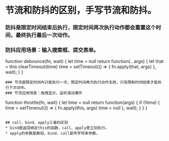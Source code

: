 # 节流和防抖的区别，手写节流和防抖。
### 防抖是限定时间结束后执行，限定时间再次执行动作都会重置这个时间，最终执行最后一次动作。
### 防抖应用场景：输入搜索框、提交表单。
function debounce(fn, wait) {
  let time = null
  return function(...args) {
    let that = this
    clearTimeout(time)
    time = setTimeout(() => {
      fn.apply(that, args)
    }, wait);
  }
}
```
### 节流是限定时间内只能执行一次，限定时间再次执行动作无效，只有限制时间结束才能执行下次动作。
### 节流应用场景：拖拽显示、监听滚动事件
```
function throttle(fn, wait) {
  let time = null
  return function(args) {
    if (!time) {
      time = setTimeout(() => {
        fn.apply(this, args)
        time = null
      }, wait);
    }
  }
}
```

## call、bind、apply三者的区别
* bind是返回绑定this的函数，call、apply是立刻执行。
* apply的参数是数组，bind、call是传字符串参数。